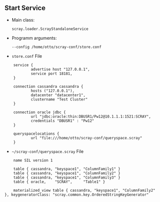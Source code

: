 ## Start Service ##
* Main class: 

    ```scray.loader.ScrayStandaloneService```

* Programm arguments:

    ```--config /home/otto/scray-conf/store.conf```
* `store.conf` File    

```
    service {
            advertise host "127.0.0.1",
            service port 18181,
    }

    connection cassandra cassandra {
            hosts ("127.0.0.1"),
            datacenter "datacenter1",
            clustername "Test Cluster"
    }

    connection oracle jdbc {
            url "jdbc:oracle:thin:DBUSR1/Pw12@10.1.1.1:1521:SCRAY",
            credentials "DBUSR1" : "Pw12"
    }

    queryspacelocations {
            url "file:///home/otto/scray-conf/queryspace.scray"
    }
```

* `~/scray-conf/queryspace.scray` File
```
	name SIL version 1

	table { cassandra, "keyspace1", "ColumnFamily1" }
	table { cassandra, "keyspace1", "ColumnFamily2" }
	table { cassandra, "keyspace1", "ColumnFamily3" }
	table { oracle,    "SCRAY",     "Table1" }
	
	materialized_view table { cassandra, "keyspace1", "ColumnFamily2" }, keygeneratorClass: "scray.common.key.OrderedStringKeyGenerator"
